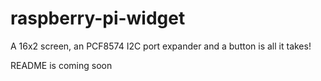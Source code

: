 # raspberry-pi-widget
A 16x2 screen, an PCF8574 I2C port expander and a button is all it takes!

README is coming soon
